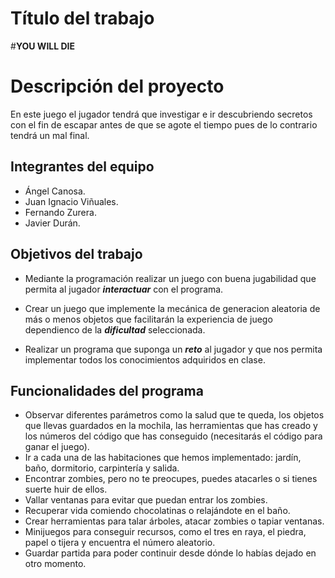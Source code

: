 # Título del trabajo
#**YOU WILL DIE**

# Descripción del proyecto
En este juego el jugador tendrá que investigar e ir descubriendo secretos con el fin de escapar antes de que se agote el tiempo pues de lo contrario tendrá un mal final.

## Integrantes del equipo

* Ángel Canosa. 
* Juan Ignacio Viñuales. 
* Fernando Zurera.
* Javier Durán. 

## Objetivos del trabajo

- Mediante la programación realizar un juego con buena jugabilidad que permita al jugador _**interactuar**_ con el programa.

- Crear un juego que implemente la mecánica de generacion aleatoria de más o menos objetos que facilitarán la experiencia de juego dependienco de la _**dificultad**_ seleccionada.

- Realizar un programa que suponga un _**reto**_ al jugador y que nos permita implementar todos los conocimientos adquiridos en clase.

## Funcionalidades del programa

* Observar diferentes parámetros como la salud que te queda, los objetos que llevas guardados en la mochila, las herramientas que has creado y los números del código que has conseguido (necesitarás el código para ganar el juego). 
* Ir a cada una de las habitaciones que hemos implementado: jardín, baño, dormitorio, carpintería y salida.
* Encontrar zombies, pero no te preocupes, puedes atacarles o si tienes suerte huir de ellos.
* Vallar ventanas para evitar que puedan entrar los zombies.
* Recuperar vida comiendo chocolatinas o relajándote en el baño.
* Crear herramientas para talar árboles, atacar zombies o tapiar ventanas.
* Minijuegos para conseguir recursos, como el tres en raya, el piedra, papel o tijera y encuentra el número aleatorio. 
* Guardar partida para poder continuir desde dónde lo habías dejado en otro momento.
